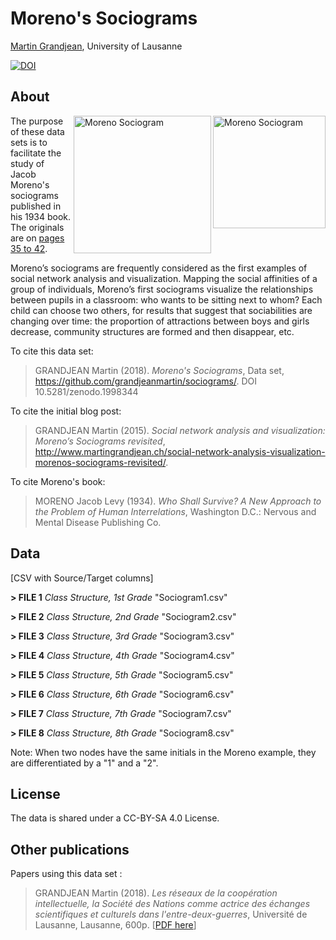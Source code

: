 # Moreno's Sociograms 
[Martin Grandjean](http://www.martingrandjean.ch), University of Lausanne

[![DOI](https://zenodo.org/badge/160677644.svg)](https://zenodo.org/badge/latestdoi/160677644)

## About ##
<img src="http://www.martingrandjean.ch/wp-content/uploads/2015/02/Moreno-3.png" alt="Moreno Sociogram" width="180" align="right">
<img src="http://www.martingrandjean.ch/wp-content/uploads/2015/02/group3a.png" alt="Moreno Sociogram" width="220" align="right">

The purpose of these data sets is to facilitate the study of Jacob Moreno's sociograms published in his 1934 book. The originals are on [pages 35 to 42](https://archive.org/details/whoshallsurviven00jlmo/page/34).

Moreno’s sociograms are frequently considered as the first examples of social network analysis and visualization. Mapping the social affinities of a group of individuals, Moreno’s first sociograms visualize the relationships between pupils in a classroom: who wants to be sitting next to whom? Each child can choose two others, for results that suggest that sociabilities are changing over time: the proportion of attractions between boys and girls decrease, community structures are formed and then disappear, etc.

To cite this data set: 

> GRANDJEAN Martin (2018). *Moreno's Sociograms*, Data set, https://github.com/grandjeanmartin/sociograms/. DOI 10.5281/zenodo.1998344

To cite the initial blog post:

> GRANDJEAN Martin (2015). *Social network analysis and visualization: Moreno’s Sociograms revisited*, http://www.martingrandjean.ch/social-network-analysis-visualization-morenos-sociograms-revisited/. 

To cite Moreno's book:

> MORENO Jacob Levy (1934). *Who Shall Survive? A New Approach to the Problem of Human Interrelations*, Washington D.C.: Nervous and Mental Disease Publishing Co.

## Data ##
[CSV with Source/Target columns]

**> FILE 1** *Class Structure, 1st Grade* "Sociogram1.csv"

**> FILE 2** *Class Structure, 2nd Grade* "Sociogram2.csv"

**> FILE 3** *Class Structure, 3rd Grade* "Sociogram3.csv"

**> FILE 4** *Class Structure, 4th Grade* "Sociogram4.csv"

**> FILE 5** *Class Structure, 5th Grade* "Sociogram5.csv"

**> FILE 6** *Class Structure, 6th Grade* "Sociogram6.csv"

**> FILE 7** *Class Structure, 7th Grade* "Sociogram7.csv"

**> FILE 8** *Class Structure, 8th Grade* "Sociogram8.csv"

Note: When two nodes have the same initials in the Moreno example, they are differentiated by a "1" and a "2".

## License ##
The data is shared under a CC-BY-SA 4.0 License.

## Other publications ##
Papers using this data set :

> GRANDJEAN Martin (2018). *Les réseaux de la coopération intellectuelle, la Société des Nations comme actrice des échanges scientifiques et culturels dans l'entre-deux-guerres*, Université de Lausanne, Lausanne, 600p. [[PDF here](https://halshs.archives-ouvertes.fr/tel-01853903)]

